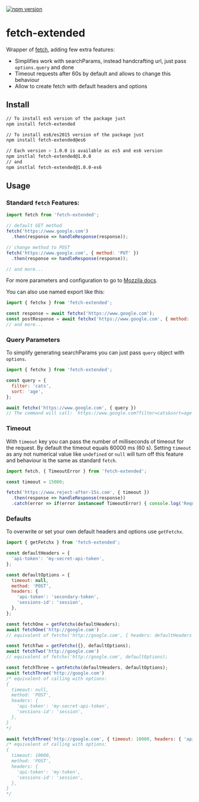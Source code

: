 [![npm version](https://badge.fury.io/js/fetch-extended.svg)](https://badge.fury.io/js/fetch-extended)

# fetch-extended
Wrapper of [fetch](https://developer.mozilla.org/en-US/docs/Web/API/Fetch_API), adding few extra features:
- Simplifies work with searchParams, instead handcrafting url, just pass `options.query` and done
- Timeout requests after 60s by default and allows to change this behaviour
- Allow to create fetch with default headers and options

## Install
```bash
// To install es5 version of the package just
npm install fetch-extended

// To install es6/es2015 version of the package just
npm install fetch-extended@es6

// Each version > 1.0.0 is available as es5 and es6 version
npm instlal fetch-extended@1.0.0
// and
npm instlal fetch-extended@1.0.0-es6
```

## Usage
### Standard `fetch` Features:
```js
import fetch from 'fetch-extended';

// default GET method
fetch('https://www.google.com')
  .then(response => handleResponse(response));

// change method to POST
fetch('https://www.google.com', { method: 'PUT' })
  .then(response => handleResponse(response));

// and more...
```
For more parameters and configuration to go to [Mozzila docs](https://developer.mozilla.org/en-US/docs/Web/API/Fetch_API/Using_Fetch).

You can also use named export like this:
```js
import { fetchx } from 'fetch-extended';

const response = await fetchx('https://www.google.com');
const postResponse = await fetchx('https://www.google.com', { method: 'PUT' });
// and more...
```

### Query Parameters
To simplify generating searchParams you can just pass `query` object with `options`.
```js
import { fetchx } from 'fetch-extended';

const query = {
  filter: 'cats',
  sort: 'age',
};

await fetchx('https://www.google.com', { query })
// The command will call: `https://www.google.com?filter=cats&sort=age`
```

### Timeout
With `timeout` key you can pass the number of milliseconds of timeout for the request. By default the timeout equals 60000 ms (60 s).
Setting `timeout` as any not numerical value like `undefined` or `null` will turn off this feature and behaviour is the same as standard `fetch`.

```js
import fetch, { TimeoutError } from 'fetch-extended';

const timeout = 15000;

fetch('https://www.reject-after-15s.com', { timeout })
  .then(response => handleResponse(response))
  .catch(error => if(error instanceof TimeoutError) { console.log('Request timeoued out') });
```

### Defaults
To overwrite or set your own default headers and options use `getFetchx`.
```js
import { getFetchx } from 'fetch-extended';

const defaultHeaders = {
  'api-token': 'my-secret-api-token',
};

const defaultOptions = {
  timeout: null,
  method: 'POST',
  headers: {
    'api-token': 'secondary-token',
    'sessions-id': 'session',
  },
};

const fetchOne = getFetchx(defaultHeaders);
await fetchOne('http://google.com')
// equivalent of fetchx('http://google.com', { headers: defaultHeaders });

const fetchTwo = getFetchx({}, defaultOptions);
await fetchTwo('http://google.com')
// equivalent of fetchx('http://google.com', defaultOptions);

const fetchThree = getFetchx(defaultHeaders, defaultOptions);
await fetchThree('http://google.com')
/* equivalent of calling with options:
{
  timeout: null,
  method: 'POST',
  headers: {
    'api-token': 'my-secret-api-token',
    'sessions-id': 'session',
  },
}
*/

await fetchThree('http://google.com', { timeout: 10000, headers: { 'api-token': 'my-token' }})
/* equivalent of calling with options:
{
  timeout: 10000,
  method: 'POST',
  headers: {
    'api-token': 'my-token',
    'sessions-id': 'session',
  },
}
*/
```

